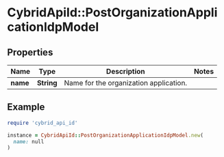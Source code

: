 # CybridApiId::PostOrganizationApplicationIdpModel

## Properties

| Name | Type | Description | Notes |
| ---- | ---- | ----------- | ----- |
| **name** | **String** | Name for the organization application. |  |

## Example

```ruby
require 'cybrid_api_id'

instance = CybridApiId::PostOrganizationApplicationIdpModel.new(
  name: null
)
```

